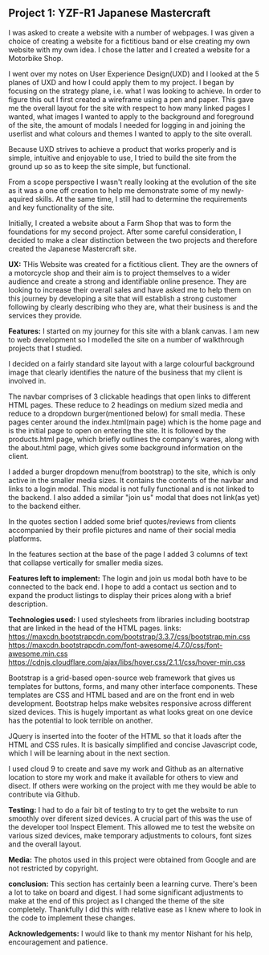 ## **Project 1: YZF-R1 Japanese Mastercraft**

I was asked to create a website with a number of webpages.
I was given a choice of creating a website for a fictitious band or else creating
my own website with my own idea. I chose the latter and I created a website for 
a Motorbike Shop. 

I went over my notes on User Experience Design(UXD) and I looked at the 5 planes 
of UXD and how I could apply them to my project. 
I began by focusing on the strategy plane, i.e. what I was looking to achieve.
In order to figure this out I first created a wireframe using a pen and paper. 
This gave me the overall layout for the site with respect to how many linked 
pages I wanted, what images I wanted to apply to the background and foreground 
of the site, the amount of modals I needed for logging in and joining the userlist
and what colours and themes I wanted to apply to the site overall. 


Because UXD strives to achieve a product that works properly and is simple, 
intuitive and enjoyable to use, I tried to build the site from the ground up so as
to keep the site simple, but functional.

From a scope perspective I wasn't really looking at the evolution of the site as
it was a one off creation to help me demonstrate some of my newly-aquired skills.
At the same time, I still had to determine the requirements and key functionality
of the site. 


Initially, I created a website about a Farm Shop that was to form the foundations for my second project.
After some careful consideration, I decided to make a clear distinction between the two projects and therefore 
created the Japanese Mastercraft site.


**UX:**
THis Website was created for a fictitious client. They are the owners of a motorcycle shop and their aim is 
to project themselves to a wider audience  and create a strong and identifiable online presence.
They are looking to increase their overall sales and have asked me to help them on this journey by developing
a site that will establish a strong customer following by clearly describing  who they are, what their business is
and the services they provide.


**Features:**
I started on my journey for this site with a blank canvas. I am new to web development so I modelled the site
on a number of walkthrough projects that I studied.

I decided on a fairly standard site layout with a large colourful background image that clearly identifies
the nature of the business that my client is involved in.

The navbar comprises of 3 clickable headings that open links to different HTML pages. These reduce to 2 headings 
on medium sized media and reduce to a dropdown burger(mentioned below) for small media.
These pages center around the index.html(main page) which is the home page and is the initial page to open on 
entering the site. It is followed by the products.html page, which briefly outlines the company's wares, along 
with the about.html page, which gives some background information on the client.

I added a burger dropdown menu(from bootstrap) to the site, which is only active in the smaller media sizes. It contains the 
contents of the navbar and links to a login modal. This modal is not fully functional and is not linked to the backend.
I also added a similar "join us" modal that does not link(as yet) to the backend either.

In the quotes section I added some brief quotes/reviews from clients accompanied by their profile pictures and name of their
social media platforms. 

In the features section at the base of the page I added 3 columns of text that collapse vertically for smaller media sizes.



**Features left to implement:**
The login and join us modal both have to be connected to the back end. I hope to add a contact us section and to expand the 
product listings to display their prices along with a brief description.


**Technologies used:**
I used stylesheets from libraries including bootstrap that are linked in the head of the HTML pages.
links:
https://maxcdn.bootstrapcdn.com/bootstrap/3.3.7/css/bootstrap.min.css
https://maxcdn.bootstrapcdn.com/font-awesome/4.7.0/css/font-awesome.min.css
https://cdnjs.cloudflare.com/ajax/libs/hover.css/2.1.1/css/hover-min.css

Bootstrap is a grid-based open-source web framework that gives us templates for buttons, forms, and many other interface components.
These templates are CSS and HTML based and are on the front end in web development. Bootstrap helps make websites responsive across 
different sized devices. This is hugely important as what looks great on one device has the potential to look terrible on another.


JQuery is inserted into the footer of the HTML so that it loads after the HTML and CSS rules. It is basically simplified and concise 
Javascript code, which I will be learning about in the next section.

I used cloud 9 to create and save my work and Github as an alternative location to store my work and make it available for others to view
and disect. If others were working on the project with me they would be able to contribute via Github.



**Testing:**
I had to do a fair bit of testing to try to get the website to run smoothly over diferent sized devices. A crucial part of this was 
the use of the developer tool Inspect Element. This allowed me to test the website on various sized devices, make temporary adjustments
to colours, font sizes and the overall layout.


**Media:**
The photos used in this project were obtained from Google and are not restricted by copyright.

**conclusion:**
This section has certainly been a learning curve. There's been a lot to take on board and digest. I had some significant 
adjustments to make at the end of this project as I changed the theme of the site completely. Thankfully I did this 
with relative ease as I knew where to look in the code to implement these changes.

**Acknowledgements:**
I would like to thank my mentor Nishant for his help, encouragement and patience. 